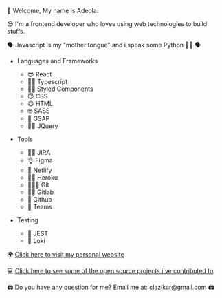 🫡 Welcome, My name is Adeola. 

😎 I'm a frontend developer who loves using web technologies to build stuffs.

🗣 Javascript is my "mother tongue" and i speak some Python 🐍🐍 🗣

- Languages and Frameworks
   - 😎 React
   - 👍🏿 Typescript
   - ✌🏾 Styled Components
   - 😇 CSS
   - 😋 HTML
   - 🤓 SASS
   - 🤗 GSAP
   - 🤌🏾 JQuery
  
 - Tools
   - 🤞🏾 JIRA
   - 👌 Figma
   - 🦾 Netlify
   - 🥷🏽 Heroku
   - 🧚🏾‍♀️ Git
   - 🕺🏾 Gitlab
   - 🦆 Github
   - 🦅 Teams
  
 - Testing
   - 🦋 JEST
   - 🦕 Loki
 
🌍 [Click here to visit my personal website](https://workwithdee.tech/)

💻 [Click here to see some of the open source projects i've contributed to](https://deeola.github.io/open-source/).

🖨 Do you have any question for me? Email me at: clazikar@gmail.com 🖨
